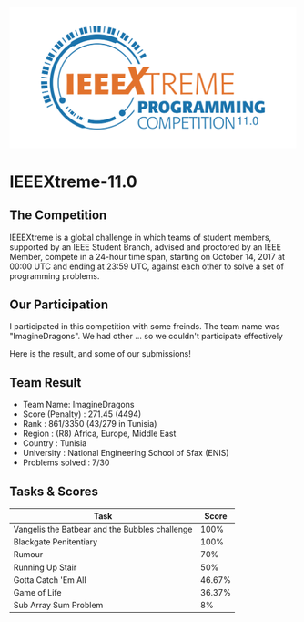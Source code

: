 ![alt text](
https://github.com/OmarDahmen/IEEEXtreme-11.0/blob/master/XtremeLogo.svg
"XtremeLogo")
# IEEEXtreme-11.0

## The Competition
IEEEXtreme is a global challenge in which teams of student members, supported by an IEEE Student Branch, advised and proctored by an IEEE Member, compete in a 24-hour time span, starting on October 14, 2017 at 00:00 UTC and ending at 23:59 UTC, against each other to solve a set of programming problems.

## Our Participation
I participated in this competition with some freinds. The team name was "ImagineDragons". We had other ... so we couldn't participate effectively

Here is the result, and some of our submissions!
## Team Result
* Team Name: ImagineDragons
* Score (Penalty) : 271.45 (4494)
* Rank : 861/3350 (43/279 in Tunisia)
* Region : (R8) Africa, Europe, Middle East
* Country : Tunisia
* University : National Engineering School of Sfax (ENIS)
* Problems solved : 7/30 

## Tasks & Scores
| Task | Score  |
| --- | --- |
| Vangelis the Batbear and the Bubbles challenge | 100% |
| Blackgate Penitentiary | 100% |
| Rumour | 70% |
| Running Up Stair | 50% |
| Gotta Catch 'Em All | 46.67% |
| Game of Life | 36.37% |
| Sub Array Sum Problem | 8% |
